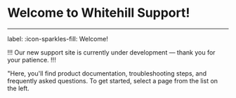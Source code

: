 # Welcome to Whitehill Support!
---
label: :icon-sparkles-fill: Welcome!

!!!
Our new support site is currently under development — thank you for your patience.
!!!

"Here, you'll find product documentation, troubleshooting steps, and frequently asked questions. To get started, select a page from the list on the left.
